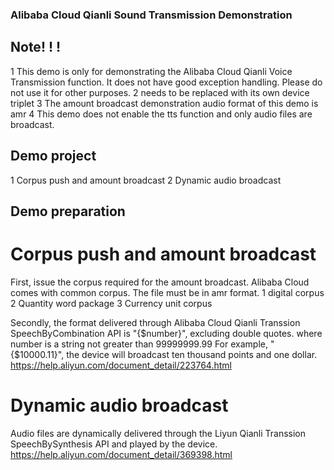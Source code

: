 ### Alibaba Cloud Qianli Sound Transmission Demonstration
## Note! ! !
1 This demo is only for demonstrating the Alibaba Cloud Qianli Voice Transmission function. It does not have good exception handling. Please do not use it for other purposes.
2 needs to be replaced with its own device triplet
3 The amount broadcast demonstration audio format of this demo is amr
4 This demo does not enable the tts function and only audio files are broadcast.

## Demo project
1 Corpus push and amount broadcast
2 Dynamic audio broadcast

## Demo preparation
# Corpus push and amount broadcast
First, issue the corpus required for the amount broadcast. Alibaba Cloud comes with common corpus. The file must be in amr format.
1 digital corpus
2 Quantity word package
3 Currency unit corpus

Secondly, the format delivered through Alibaba Cloud Qianli Transsion SpeechByCombination API is "{$number}", excluding double quotes.
where number is a string not greater than 99999999.99
For example, "{$10000.11}", the device will broadcast ten thousand points and one dollar.
https://help.aliyun.com/document_detail/223764.html

# Dynamic audio broadcast
Audio files are dynamically delivered through the Liyun Qianli Transsion SpeechBySynthesis API and played by the device.
https://help.aliyun.com/document_detail/369398.html



